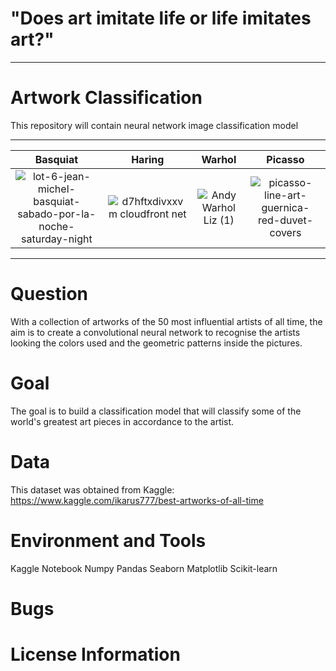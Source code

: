 # "Does art imitate life or life imitates art?"
****************************************************************************************************************************

# Artwork Classification 
This repository will contain neural network image classification model 

****************************************************************************************************************************
| Basquiat             |  Haring          |    Warhol        |  Picasso                   |
:-------------------------:|:-------------------------:|:--------------------------:|:-----------------------------:
| ![lot-6-jean-michel-basquiat-sabado-por-la-noche-saturday-night](https://user-images.githubusercontent.com/56550310/74633654-26aa3800-5173-11ea-8726-8fab044fd3ab.jpg) |  ![d7hftxdivxxvm cloudfront net](https://user-images.githubusercontent.com/56550310/74633561-eba80480-5172-11ea-8356-e7a7468839f2.jpeg) |  ![Andy Warhol Liz (1)](https://user-images.githubusercontent.com/56550310/74632458-789d8e80-5170-11ea-9cd3-f93718671670.jpg) | ![picasso-line-art-guernica-red-duvet-covers](https://user-images.githubusercontent.com/56550310/74633490-cc10dc00-5172-11ea-8103-cccfe1e4ca92.jpg)|
***************************************************************************************************************************

# Question
With a collection of artworks of the 50 most influential artists of all time, the aim is to create a convolutional neural network to recognise the artists looking the colors used and the geometric patterns inside the pictures.

# Goal

The goal is to build a classification model that will classify some of the world's greatest art pieces in accordance to the artist. 

# Data

This dataset was obtained from Kaggle: https://www.kaggle.com/ikarus777/best-artworks-of-all-time

# Environment and Tools

Kaggle Notebook
Numpy
Pandas
Seaborn
Matplotlib
Scikit-learn

# Bugs
# License Information
